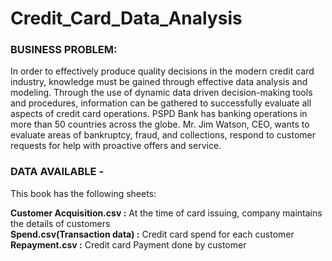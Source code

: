 # Credit_Card_Data_Analysis

### BUSINESS PROBLEM:
In order to effectively produce quality decisions in the modern credit card industry, knowledge 
must be gained through effective data analysis and modeling. Through the use of dynamic data driven decision-making tools and procedures, information can be gathered to successfully evaluate 
all aspects of credit card operations. PSPD Bank has banking operations in more than 50 countries 
across the globe. Mr. Jim Watson, CEO, wants to evaluate areas of bankruptcy, fraud, and 
collections, respond to customer requests for help with proactive offers and service.

### DATA AVAILABLE -
This book has the following sheets:

 **Customer Acquisition.csv :** At the time of card issuing, company maintains the details of customers</br>
 **Spend.csv(Transaction data) :** Credit card spend for each customer</br>
 **Repayment.csv :** Credit card Payment done by customer
